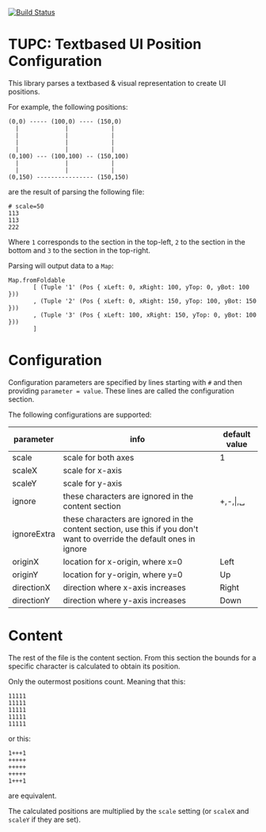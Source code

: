 [![Build Status](https://travis-ci.org/rubenpieters/tupc.svg?branch=master)](https://travis-ci.org/rubenpieters/tupc)

# TUPC: Textbased UI Position Configuration

This library parses a textbased & visual representation to create UI positions.

For example, the following positions:

```
(0,0) ----- (100,0) ---- (150,0)
  |             |            |
  |             |            |
  |             |            |
  |             |            |
(0,100) --- (100,100) -- (150,100)
  |             |            |
  |             |            |
(0,150) ---------------- (150,150)
```

are the result of parsing the following file:

```
# scale=50
113
113
222
```

Where `1` corresponds to the section in the top-left, `2` to the section in the bottom and `3` to the section in the top-right.

Parsing will output data to a `Map`:

```
Map.fromFoldable
       [ (Tuple '1' (Pos { xLeft: 0, xRight: 100, yTop: 0, yBot: 100 }))
       , (Tuple '2' (Pos { xLeft: 0, xRight: 150, yTop: 100, yBot: 150 }))
       , (Tuple '3' (Pos { xLeft: 100, xRight: 150, yTop: 0, yBot: 100 }))
       ]
```

# Configuration

Configuration parameters are specified by lines starting with `#` and then providing `parameter = value`. These lines are called the configuration section.

The following configurations are supported:

| parameter   | info                                                                                                                   | default value     |
|-------------|------------------------------------------------------------------------------------------------------------------------|-------------------|
| scale       | scale for both axes                                                                                                    | 1                 |
| scaleX      | scale for x-axis                                                                                                       |                   |
| scaleY      | scale for y-axis                                                                                                       |                   |
| ignore      | these characters are ignored in the content section                                                                    | +,-,\|,␣           |
| ignoreExtra | these characters are ignored in the content section, use this if you don't want to override the default ones in ignore |                   |
| originX     | location for x-origin, where x=0                                                                                       | Left              |
| originY     | location for y-origin, where y=0                                                                                       | Up                |
| directionX  | direction where x-axis increases                                                                                       | Right             |
| directionY  | direction where y-axis increases                                                                                       | Down              |

# Content

The rest of the file is the content section. From this section the bounds for a specific character is calculated to obtain its position.

Only the outermost positions count. Meaning that this:

```
11111
11111
11111
11111
11111
```

or this:

```
1+++1
+++++
+++++
+++++
1+++1
```

are equivalent.

The calculated positions are multiplied by the `scale` setting (or `scaleX` and `scaleY` if they are set).
